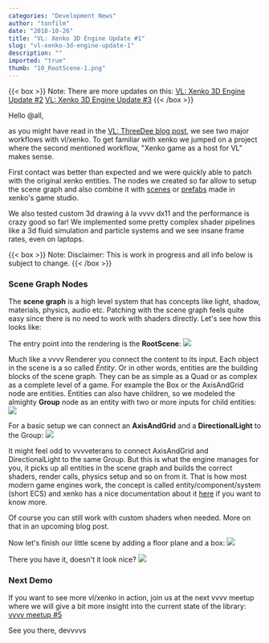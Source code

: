 ```yaml
---
categories: "Development News"
author: "tonfilm"
date: "2018-10-26"
title: "VL: Xenko 3D Engine Update #1"
slug: "vl-xenko-3d-engine-update-1"
description: ""
imported: "true"
thumb: "10_RootScene-1.png"
---
```



{{< box >}}
Note:
There are more updates on this:
[VL: Xenko 3D Engine Update #2](/blog/2018/vl-xenko-3d-engine-update-2)
[VL: Xenko 3D Engine Update #3](/blog/2020/vl-xenko-3d-engine-update-3)
{{< /box >}}

Hello @all,

as you might have read in the [VL: ThreeDee blog post](/blog/2018/vl-threedee), we see two major workflows with vl/xenko. To get familiar with xenko we jumped on a project where the second mentioned workflow, "Xenko game as a host for VL" makes sense.

First contact was better than expected and we were quickly able to patch with the original xenko entities. The nodes we created so far allow to setup the scene graph and also combine it with [scenes](https://doc.xenko.com/latest/en/manual/game-studio/scenes.html) or [prefabs](https://doc.xenko.com/latest/en/manual/game-studio/prefabs/index.html) made in xenko's game studio.

We also tested custom 3d drawing á la vvvv dx11 and the performance is crazy good so far! We implemented some pretty complex shader pipelines like a 3d fluid simulation and particle systems and we see insane frame rates, even on laptops.

{{< box >}}
Note:
Disclaimer: This is work in progress and all info below is subject to change.
{{< /box >}}

###  Scene Graph Nodes
The **scene graph** is a high level system that has concepts like light, shadow, materials, physics, audio etc. Patching with the scene graph feels quite easy since there is no need to work with shaders directly. Let's see how this looks like:

The entry point into the rendering is the **RootScene**:
![](10_RootScene-1.png)

Much like a vvvv Renderer you connect the content to its input. Each object in the scene is a so called *Entity*. Or in other words, entities are the building blocks of the scene graph. They can be as simple as a Quad or as complex as a complete level of a game. For example the Box or the AxisAndGrid node are entities. Entities can also have children, so we modeled the almighty **Group** node as an entity with two or more inputs for child entities:
![](20_Group-1.png)

For a basic setup we can connect an **AxisAndGrid** and a **DirectionalLight** to the Group:
![](30_Basics-1.png)

It might feel odd to vvvveterans to connect AxisAndGrid and DirectionalLight to the same Group. But this is what the engine manages for you, it picks up all entities in the scene graph and builds the correct shaders, render calls, physics setup and so on from it. That is how most modern game engines work, the concept is called entity/component/system (short ECS) and xenko has a nice documentation about it [here](https://doc.xenko.com/latest/en/manual/engine/entity-component-model/managing-entities.html) if you want to know more.

Of course you can still work with custom shaders when needed. More on that in an upcoming blog post.

Now let's finish our little scene by adding a floor plane and a box:
![](40_MiniScene-1.png)

There you have it, doesn't it look nice?
![](50_MiniSceneOut_r-1.png) 

###  Next Demo
If you want to see more vl/xenko in action, join us at the next vvvv meetup where we will give a bit more insight into the current state of the library: [vvvv meetup #5](/blog/2018/5-berlin-vvvv-meetup)

See you there,
devvvvs